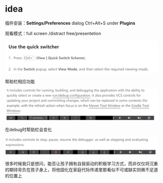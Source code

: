 # idea

插件安装：**Settings/Preferences** dialog Ctrl+Alt+S under **Plugins**

观看模式：full screen /distract free/presentetion

![1570873828347](idea官网.assets/1570873828347.png)

帮助栏相应功能

![1570874253393](idea官网.assets/1570874253393.png)

在debug时帮助栏会变化

![1570874275298](idea官网.assets/1570874275298.png)





很多时候我只是想问，能否让孩子拥有自我驱动的积极学习方式，而非仅仅将沉重的期待背负在孩子身上，将他固化在家庭代际传递里那看似不可或缺实则微不足道的位置上